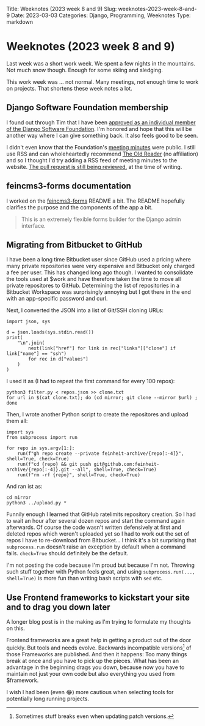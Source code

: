 Title: Weeknotes (2023 week 8 and 9)
Slug: weeknotes-2023-week-8-and-9
Date: 2023-03-03
Categories: Django, Programming, Weeknotes
Type: markdown

# Weeknotes (2023 week 8 and 9)

Last week was a short work week. We spent a few nights in the mountains. Not much snow though. Enough for some skiing and sledging.

This work week was ... not normal. Many meetings, not enough time to work on projects. That shortens these week notes a lot.

## Django Software Foundation membership

I found out through Tim that I have been [approved as an individual member of the Django Software Foundation](https://www.djangoproject.com/foundation/minutes/2023/jan/12/dsf-board-monthly-meeting/). I'm honored and hope that this will be another way where I can give something back. It also feels good to be seen.

I didn't even know that the Foundation's [meeting minutes](https://www.djangoproject.com/foundation/minutes/) were public. I still use RSS and can wholeheartedly recommend [The Old Reader](https://theoldreader.com/) (no affiliation) and so I thought I'd try adding a RSS feed of meeting minutes to the website. [The pull request is still being reviewed.](https://github.com/django/djangoproject.com/pull/1316) at the time of writing.

## feincms3-forms documentation

I worked on the [feincms3-forms](https://github.com/matthiask/feincms3-forms) README a bit. The README hopefully clarifies the purpose and the components of the app a bit.

> This is an extremely flexible forms builder for the Django admin interface.

## Migrating from Bitbucket to GitHub

I have been a long time Bitbucket user since GitHub used a pricing where many private repositories were very expensive and Bitbucket only charged a fee per user. This has changed long ago though. I wanted to consolidate the tools used at $work and have therefore taken the time to move all private repositores to GitHub. Determining the list of repositories in a Bitbucket Workspace was surprisingly annoying but I got there in the end with an app-specific password and curl.

Next, I converted the JSON into a list of Git/SSH cloning URLs:

    import json, sys

    d = json.loads(sys.stdin.read())
    print(
        "\n".join(
            next(link["href"] for link in rec["links"]["clone"] if link["name"] == "ssh")
            for rec in d["values"]
        )
    )

I used it as (I had to repeat the first command for every 100 repos):

    python3 filter.py < repos.json >> clone.txt
    for url in $(cat clone.txt); do (cd mirror; git clone --mirror $url) ; done

Then, I wrote another Python script to create the repositores and upload them all:

    import sys
    from subprocess import run

    for repo in sys.argv[1:]:
        run(f"gh repo create --private feinheit-archive/{repo[:-4]}", shell=True, check=True)
        run(f"cd {repo} && git push git@github.com:feinheit-archive/{repo[:-4]}.git --all", shell=True, check=True)
        run(f"rm -rf {repo}", shell=True, check=True)

And ran ist as:

    cd mirror
    python3 ../upload.py *

Funnily enough I learned that GitHub ratelimits repository creation. So I had to wait an hour after several dozen repos and start the command again afterwards. Of course the code wasn't written defensively at first and deleted repos which weren't uploaded yet so I had to work out the set of repos I have to re-download from Bitbucket... I think it's a bit surprising that `subprocess.run` doesn't raise an exception by default when a command fails. `check=True` should definitely be the default.

I'm not posting the code because I'm proud but because I'm not. Throwing such stuff together with Python feels great, and using `subprocess.run(..., shell=True)` is more fun than writing bash scripts with `sed` etc.

## Use Frontend frameworks to kickstart your site and to drag you down later

A longer blog post is in the making as I'm trying to formulate my thoughts on this.

Frontend frameworks are a great help in getting a product out of the door quickly. But tools and needs evolve. Backwards incompatible versions[^semver] of those Frameworks are published. And then it happens: Too many things break at once and you have to pick up the pieces. What has been an advantage in the beginning drags you down, because now you have to maintain not just your own code but also everything you used from $framework.

I wish I had been (even 😂) more cautious when selecting tools for potentially long running projects.

[^semver]: Sometimes stuff breaks even when updating patch versions.
